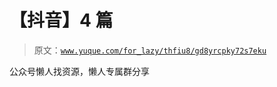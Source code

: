 # 【抖音】4 篇

> 原文：[`www.yuque.com/for_lazy/thfiu8/gd8yrcpky72s7eku`](https://www.yuque.com/for_lazy/thfiu8/gd8yrcpky72s7eku)

<ne-p id="u7ffb2947" data-lake-id="u7ffb2947"><ne-text id="uffd52d85">公众号懒人找资源，懒人专属群分享</ne-text></ne-p>